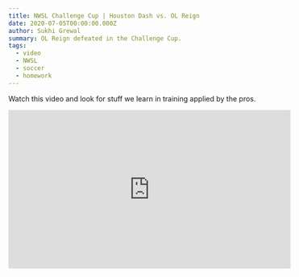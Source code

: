 ```yaml
---
title: NWSL Challenge Cup | Houston Dash vs. OL Reign
date: 2020-07-05T00:00:00.000Z
author: Sukhi Grewal
summary: OL Reign defeated in the Challenge Cup.
tags:  
  - video
  - NWSL
  - soccer
  - homework
---  
```


Watch this video and look for stuff we learn in training applied by the pros.

<iframe width="560" height="315" src="https://www.youtube.com/embed/9oxw-Nkew4k" frameborder="0" allow="accelerometer; autoplay; encrypted-media; gyroscope; picture-in-picture" allowfullscreen></iframe>
